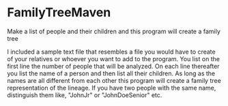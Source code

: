 # FamilyTreeMaven
Make a list of people and their children and this program will create a family tree

I included a sample text file that resembles a file you would have to create of your relatives or whoever you want to add to the program.
You list on the first line the number of people that will be analyzed.
On each line thereafter you list the name of a person and then list all their children. 
As long as the names are all different from each other this program will create a family tree representation of the lineage.
If you have two people with the same name, distinguish them like, "JohnJr" or "JohnDoeSenior" etc.
